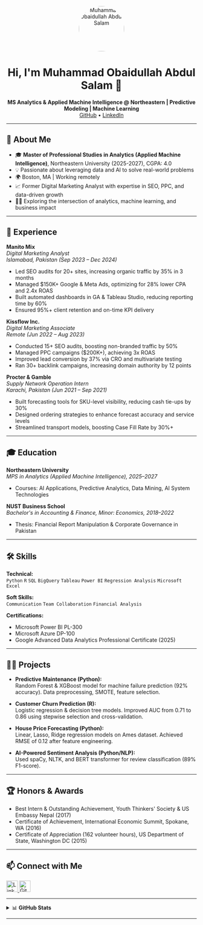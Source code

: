 <!--
Muhammad Obaidullah Abdul Salam | Boston, MA | [LinkedIn](https://www.linkedin.com/in/muhammad-o/) | [GitHub](https://github.com/muhammad-o98)
-->

<p align="center">
  <img src="https://avatars.githubusercontent.com/u/your-github-user-id?v=4" width="120" alt="Muhammad Obaidullah Abdul Salam" style="border-radius: 50%">
</p>

<h1 align="center">Hi, I'm Muhammad Obaidullah Abdul Salam 👋</h1>
<p align="center">
  <b>MS Analytics & Applied Machine Intelligence @ Northeastern | Predictive Modeling | Machine Learning</b><br>
  <a href="https://github.com/muhammad-o98">GitHub</a> •
  <a href="https://www.linkedin.com/in/muhammad-o/">LinkedIn</a>
</p>

---

## 🚀 About Me

- 🎓 **Master of Professional Studies in Analytics (Applied Machine Intelligence)**, Northeastern University (2025-2027), CGPA: 4.0  
- 💡 Passionate about leveraging data and AI to solve real-world problems  
- 🌍 Boston, MA | Working remotely  
- 📈 Former Digital Marketing Analyst with expertise in SEO, PPC, and data-driven growth  
- 🧑‍💻 Exploring the intersection of analytics, machine learning, and business impact

---

## 💼 Experience

**Manito Mix**  
*Digital Marketing Analyst*  
_Islamabad, Pakistan (Sep 2023 – Dec 2024)_  
- Led SEO audits for 20+ sites, increasing organic traffic by 35% in 3 months  
- Managed $150K+ Google & Meta Ads, optimizing for 28% lower CPA and 2.4x ROAS  
- Built automated dashboards in GA & Tableau Studio, reducing reporting time by 60%  
- Ensured 95%+ client retention and on-time KPI delivery

**Kissflow Inc.**  
*Digital Marketing Associate*  
_Remote (Jun 2022 – Aug 2023)_  
- Conducted 15+ SEO audits, boosting non-branded traffic by 50%  
- Managed PPC campaigns ($200K+), achieving 3x ROAS  
- Improved lead conversion by 37% via CRO and multivariate testing  
- Ran 30+ backlink campaigns, increasing domain authority by 12 points

**Procter & Gamble**  
*Supply Network Operation Intern*  
_Karachi, Pakistan (Jun 2021 – Sep 2021)_  
- Built forecasting tools for SKU-level visibility, reducing cash tie-ups by 30%  
- Designed ordering strategies to enhance forecast accuracy and service levels  
- Streamlined transport models, boosting Case Fill Rate by 30%+

---

## 🎓 Education

**Northeastern University**  
_MPS in Analytics (Applied Machine Intelligence), 2025–2027_  
- Courses: AI Applications, Predictive Analytics, Data Mining, AI System Technologies

**NUST Business School**  
_Bachelor's in Accounting & Finance, Minor: Economics, 2018–2022_  
- Thesis: Financial Report Manipulation & Corporate Governance in Pakistan

---

## 🛠️ Skills

**Technical:**  
`Python` `R` `SQL` `BigQuery` `Tableau` `Power BI` `Regression Analysis` `Microsoft Excel`

**Soft Skills:**  
`Communication` `Team Collaboration` `Financial Analysis`

**Certifications:**  
- Microsoft Power BI PL-300  
- Microsoft Azure DP-100  
- Google Advanced Data Analytics Professional Certificate (2025)

---

## 🧑‍🔬 Projects

- **Predictive Maintenance (Python):**  
  Random Forest & XGBoost model for machine failure prediction (92% accuracy). Data preprocessing, SMOTE, feature selection.

- **Customer Churn Prediction (R):**  
  Logistic regression & decision tree models. Improved AUC from 0.71 to 0.86 using stepwise selection and cross-validation.

- **House Price Forecasting (Python):**  
  Linear, Lasso, Ridge regression models on Ames dataset. Achieved RMSE of 0.12 after feature engineering.

- **AI-Powered Sentiment Analysis (Python/NLP):**  
  Used spaCy, NLTK, and BERT transformer for review classification (89% F1-score).

---

## 🏆 Honors & Awards

- Best Intern & Outstanding Achievement, Youth Thinkers' Society & US Embassy Nepal (2017)
- Certificate of Achievement, International Economic Summit, Spokane, WA (2016)
- Certificate of Appreciation (162 volunteer hours), US Department of State, Washington DC (2015)

---

## 📫 Connect with Me

<p>
  <a href="https://www.linkedin.com/in/muhammad-o/">
    <img alt="LinkedIn" src="https://cdn.jsdelivr.net/npm/simple-icons@v3/icons/linkedin.svg" width="30" />
  </a>
  <a href="https://github.com/muhammad-o98">
    <img alt="GitHub" src="https://cdn.jsdelivr.net/npm/simple-icons@v3/icons/github.svg" width="30" />
  </a>
</p>

---

<details>
  <summary>📊 <b>GitHub Stats</b></summary>
  <br>
  <img src="https://github-readme-stats.vercel.app/api?username=muhammad-o98&show_icons=true&theme=radical" alt="GitHub Stats" />
  <img src="https://github-readme-stats.vercel.app/api/top-langs/?username=muhammad-o98&layout=compact&theme=radical" alt="Top Languages" />
</details>

---

<!--
**muhammad-o98/muhammad-o98** is a ✨ _special_ ✨ repository because its `README.md` (this file) appears on your GitHub profile.

- 🔭 I’m currently working on advanced analytics and machine learning projects
- 🌱 I’m learning deep learning and cloud-based AI solutions
- 💬 Ask me about data analytics, digital marketing, or AI applications
- 📫 How to reach me: [LinkedIn](https://www.linkedin.com/in/muhammad-o/)
-->
